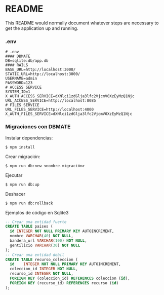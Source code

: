 # README

This README would normally document whatever steps are necessary to get the
application up and running.

### .env

    # .env
    #### DBMATE
    DB=sqlite:db/app.db
    #### RAILS
    BASE_URL=http://localhost:3000/
    STATIC_URL=http://localhost:3000/
    USERNAME=admin
    PASSWORD=123
    # ACCESS SERVICE
    SYSTEM_ID=1
    X_AUTH_ACCESS_SERVICE=dXNlci1zdGlja3lfc2VjcmV0XzEyMzQ1Njc
    URL_ACCESS_SERVICE=http://localhost:8085
    # FILES SERVICE
    URL_FILES_SERVICE=http://localhost:4000
    X_AUTH_FILES_SERVICE=dXNlci1zdGlja3lfc2VjcmV0XzEyMzQ1Njc

### Migraciones con DBMATE

Instalar dependencias:

    $ npm install

Crear migración:

    $ npm run db:new <nombre-migración>

Ejecutar

    $ npm run db:up

Deshacer

    $ npm run db:rollback

Ejemplos de código en Sqlite3

```sql
-- Crear una entidad fuerte
CREATE TABLE paises (
  id INTEGER NOT NULL PRIMARY KEY AUTOINCREMENT,
  nombre VARCHAR(40) NOT NULL,
  bandera_url VARCHAR(100) NOT NULL,
  gentilicio VARCHAR(30) NOT NULL
);
-- Crear una entidad debil
CREATE TABLE recurso_coleccion (
  id	INTEGER NOT NULL PRIMARY KEY AUTOINCREMENT,
  coleccion_id INTEGER NOT NULL,
  recurso_id INTEGER NOT NULL,
  FOREIGN KEY (coleccion_id) REFERENCES coleccion (id),
  FOREIGN KEY (recurso_id) REFERENCES recurso (id)
);
```
